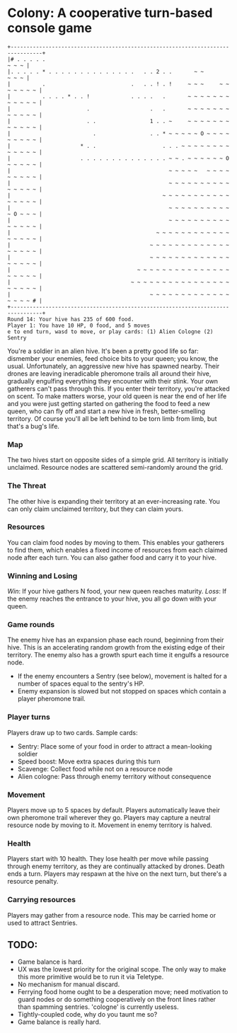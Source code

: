 # Colony: A cooperative turn-based console game

```
+--------------------------------------------------------------------------------+
|# . . . . .                                                               ~ ~ ~ |
|. . . . . * . . . . . . . . . . . . . .   . . 2 . .       ~ ~             ~ ~ ~ |
|          .                           .   . . ! . !     ~ ~ ~     ~ ~ ~ ~ ~ ~ ~ |
|          . . . . * . . !             . . . .   .       ~ ~ ~ ~ ~ ~ ~ ~ ~ ~ ~ ~ |
|                        .                   .   .       ~ ~ ~ ~ ~ ~ ~ ~ ~ ~ ~ ~ |
|                        . .                 1 . . ~     ~ ~ ~ ~ ~ ~ ~ ~ ~ ~ ~ ~ |
|                          .                 . . * ~ ~ ~ ~ ~ O ~ ~ ~ ~ ~ ~ ~ ~ ~ |
|                      * . .                     . . . ~ ~ ~ ~ ~ ~ ~ ~ ~ ~ ~ ~ ~ |
|                      . . . . . . . . . . . . . . ~ ~ . ~ ~ ~ ~ ~ ~ O ~ ~ ~ ~ ~ |
|                                                  ~ ~ ~ ~ ~   ~ ~ ~ ~ ~ ~ ~ ~ ~ |
|                                                  ~ ~ ~ ~ ~ ~ ~ ~ ~ ~ ~ ~ ~ ~ ~ |
|                                                ~ ~ ~ ~ ~ ~ ~ ~ ~ ~ ~ ~ ~ ~ ~ ~ |
|                                                  ~ ~ ~ ~ ~ ~ ~ ~ ~ ~ ~ O ~ ~ ~ |
|                                                  ~ ~ ~ ~ ~ ~ ~ ~ ~ ~ ~ ~ ~ ~ ~ |
|                                              ~ ~ ~ ~ ~ ~ ~ ~ ~ ~ ~ ~ ~ ~ ~ ~ ~ |
|                                            ~ ~ ~ ~ ~ ~ ~ ~ ~ ~ ~ ~ ~ ~ ~ ~ ~ ~ |
|                                            ~ ~ ~ ~ ~ ~ ~ ~ ~ ~ ~ ~ ~ ~ ~ ~ ~ ~ |
|                                        ~ ~ ~ ~ ~ ~ ~ ~ ~ ~ ~ ~ ~ ~ ~ ~ ~ ~ ~ ~ |
|                                      ~ ~ ~ ~ ~ ~ ~ ~ ~ ~ ~ ~ ~ ~ ~ ~ ~ ~ ~ ~ ~ |
|                                            ~ ~ ~ ~ ~ ~ ~ ~ ~ ~ ~ ~ ~ ~ ~ ~ ~ # |
+--------------------------------------------------------------------------------+
Round 14: Your hive has 235 of 600 food.
Player 1: You have 10 HP, 0 food, and 5 moves
e to end turn, wasd to move, or play cards: (1) Alien Cologne (2) Sentry
```

You're a soldier in an alien hive. It's been a pretty good life so far: dismember your enemies, feed choice bits to your queen; you know, the usual. Unfortunately, an aggressive new hive has spawned nearby. Their drones are leaving ineradicable pheromone trails all around their hive, gradually engulfing everything they encounter with their stink. Your own gatherers can't pass through this. If you enter their territory, you're attacked on scent. To make matters worse, your old queen is near the end of her life and you were just getting started on gathering the food to feed a new queen, who can fly off and start a new hive in fresh, better-smelling territory. Of course you'll all be left behind to be torn limb from limb, but that's a bug's life.

### Map

The two hives start on opposite sides of a simple grid. All territory is initially unclaimed. Resource nodes are scattered semi-randomly around the grid.

### The Threat

The other hive is expanding their territory at an ever-increasing rate. You can only claim unclaimed territory, but they can claim yours.

### Resources
You can claim food nodes by moving to them. This enables your gatherers to find them, which enables a fixed income of resources from each claimed node after each turn. You can also gather food and carry it to your hive.

### Winning and Losing
*Win*: If your hive gathers N food, your new queen reaches maturity.
*Loss*: If the enemy reaches the entrance to your hive, you all go down with your queen.

### Game rounds
The enemy hive has an expansion phase each round, beginning from their hive. This is an accelerating random growth from the existing edge of their territory. The enemy also has a growth spurt each time it engulfs a resource node.

- If the enemy encounters a Sentry (see below), movement is halted for a number of spaces equal to the sentry's HP.
- Enemy expansion is slowed but not stopped on spaces which contain a player pheromone trail.

### Player turns

Players draw up to two cards. Sample cards:

- Sentry: Place some of your food in order to attract a mean-looking soldier
- Speed boost: Move extra spaces during this turn
- Scavenge: Collect food while not on a resource node
- Alien cologne: Pass through enemy territory without consequence

### Movement 
Players move up to 5 spaces by default. Players automatically leave their own pheromone trail wherever they go. Players may capture a neutral resource node by moving to it. Movement in enemy territory is halved.

### Health
Players start with 10 health. They lose health per move while passing through enemy territory, as they are continually attacked by drones. Death ends a turn. Players may respawn at the hive on the next turn, but there's a resource penalty.

### Carrying resources
Players may gather from a resource node. This may be carried home or used to attract Sentries.

## TODO:

- Game balance is hard.
- UX was the lowest priority for the original scope. The only way to make this more primitive would be to run it via Teletype.
- No mechanism for manual discard.
- Ferrying food home ought to be a desperation move; need motivation to guard nodes or do something cooperatively on the front lines rather than spamming sentries. 'cologne' is currently useless.
- Tightly-coupled code, why do you taunt me so?
- Game balance is really hard.
